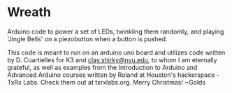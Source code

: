 Wreath
======

Arduino code to power a set of LEDs, twinkling them randomly, and playing 'Jingle Bells' on a piezobutton when a button is pushed.

This code is meant to run on an arduino uno board and utilizes code written by D. Cuartielles for K3
and clay.shirky@nyu.edu, to whom I am eternally grateful, as well as examples from the Introduction to Arduino and Advanced Arduino courses written by Roland at Houston's hackerspace - TxRx Labs. Check them out at txrxlabs.org.
Merry Christmas!
~Golds